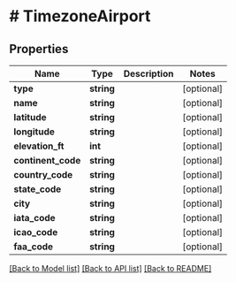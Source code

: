 # # TimezoneAirport

## Properties

Name | Type | Description | Notes
------------ | ------------- | ------------- | -------------
**type** | **string** |  | [optional]
**name** | **string** |  | [optional]
**latitude** | **string** |  | [optional]
**longitude** | **string** |  | [optional]
**elevation_ft** | **int** |  | [optional]
**continent_code** | **string** |  | [optional]
**country_code** | **string** |  | [optional]
**state_code** | **string** |  | [optional]
**city** | **string** |  | [optional]
**iata_code** | **string** |  | [optional]
**icao_code** | **string** |  | [optional]
**faa_code** | **string** |  | [optional]

[[Back to Model list]](../../README.md#models) [[Back to API list]](../../README.md#api-endpoints) [[Back to README]](../../README.md)
